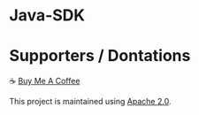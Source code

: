 # Java-SDK


# Supporters / Dontations
:coffee: [Buy Me A Coffee](https://www.buymeacoffee.com/mikemulchrs)

This project is maintained using [Apache 2.0](https://github.com/Encryption-API-Services/Java-SDK/blob/main/LICENSE).
